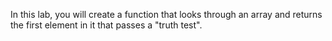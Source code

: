 In this lab, you will create a function that looks through an array and returns the first element in it that passes a "truth test".

